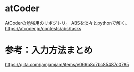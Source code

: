 # atCoder
AtCoderの勉強用のリポジトリ。
ABSを淡々とpythonで解く。
https://atcoder.jp/contests/abs/tasks

# 参考：入力方法まとめ
https://qiita.com/jamjamjam/items/e066b8c7bc85487c0785